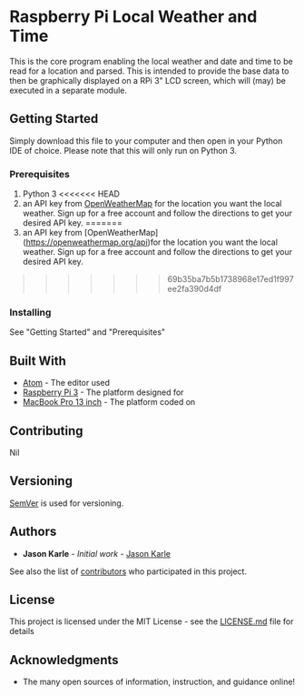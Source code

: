 # Raspberry Pi Local Weather and Time

This is the core program enabling the local weather and date and time
to be read for a location and parsed. This is intended to provide
the base data to then be graphically displayed on a RPi 3" LCD screen,
which will (may) be executed in a separate module.

## Getting Started

Simply download this file to your computer and then open in your Python IDE of choice. Please note that this will only run on Python 3.

### Prerequisites

1. Python 3
<<<<<<< HEAD
2. an API key from [OpenWeatherMap](https://openweathermap.org/api) for the location you want the local weather. Sign up for a free account and follow the directions to get your desired API key.
=======
2. an API key from [OpenWeatherMap] (https://openweathermap.org/api)for the location you want the local weather. Sign up for a free account and follow the directions to get your desired API key.
>>>>>>> 69b35ba7b5b1738968e17ed1f997ee2fa390d4df

### Installing

See "Getting Started" and "Prerequisites"

## Built With

* [Atom](https://atom.io/) - The editor used
* [Raspberry Pi 3](https://www.raspberrypi.org/) - The platform designed for
* [MacBook Pro 13 inch](https://www.apple.com/) - The platform coded on

## Contributing

Nil

## Versioning

[SemVer](http://semver.org/) is used for versioning.

## Authors

* **Jason Karle** - *Initial work* - [Jason Karle](https://github.com/JasonKarle)

See also the list of [contributors](https://github.com/your/project/contributors) who participated in this project.

## License

This project is licensed under the MIT License - see the [LICENSE.md](LICENSE.md) file for details

## Acknowledgments

* The many open sources of information, instruction, and guidance online!
